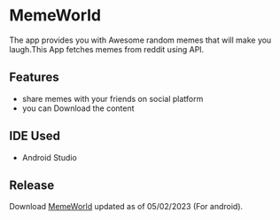 # MemeWorld

The app provides you with Awesome random memes that will make you laugh.This App fetches memes from reddit using API.

## Features
- share memes with your friends on social platform
- you can Download the content 

## IDE Used 
- Android Studio

## Release
Download [MemeWorld](https://github.com/UJAIR-SHAHA/MemeWorld/releases/download/v1/MemeWorld.apk) 
updated as of 05/02/2023 (For android).


